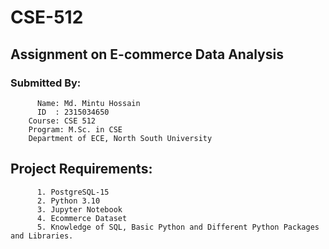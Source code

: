 # CSE-512
## Assignment on E-commerce Data Analysis
### Submitted By:
          Name: Md. Mintu Hossain
          ID  : 2315034650
        Course: CSE 512
        Program: M.Sc. in CSE
        Department of ECE, North South University

## Project Requirements:
          1. PostgreSQL-15
          2. Python 3.10
          3. Jupyter Notebook
          4. Ecommerce Dataset
          5. Knowledge of SQL, Basic Python and Different Python Packages and Libraries.
